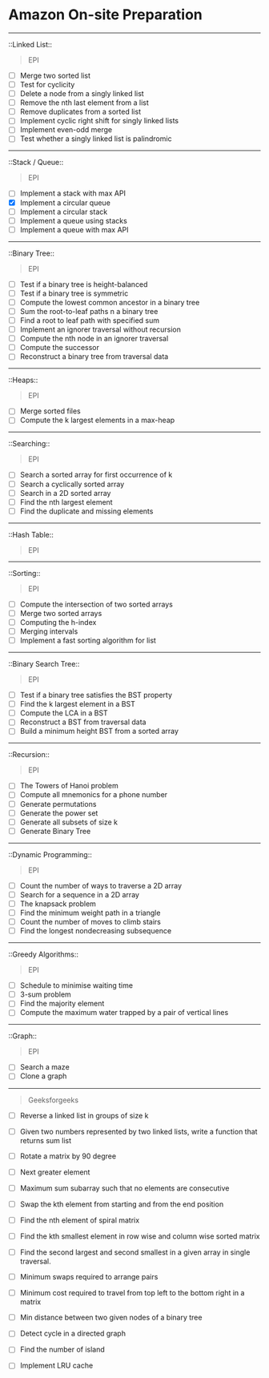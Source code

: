 # Amazon On-site Preparation

-----
::Linked List::

> EPI
- [ ] Merge two sorted list
- [ ] Test for cyclicity
- [ ] Delete a node from a singly linked list
- [ ] Remove the nth last element from a list
- [ ] Remove duplicates from a sorted list
- [ ] Implement cyclic right shift for singly linked lists
- [ ] Implement even-odd merge
- [ ] Test whether a singly linked list is palindromic

----
::Stack / Queue::

> EPI
- [ ] Implement a stack with max API
- [x] Implement a circular queue
- [ ] Implement a circular stack
- [ ] Implement a queue using stacks
- [ ] Implement a queue with max API

----
::Binary Tree::

> EPI
- [ ] Test if a binary tree is height-balanced
- [ ] Test if a binary tree is symmetric
- [ ] Compute the lowest common ancestor in a binary tree
- [ ] Sum the root-to-leaf paths n a binary tree
- [ ] Find a root to leaf path with specified sum
- [ ] Implement an ignorer traversal without recursion
- [ ] Compute the nth node in an ignorer traversal
- [ ] Compute the successor
- [ ] Reconstruct a binary tree from traversal data

---
::Heaps::

> EPI
- [ ] Merge sorted files
- [ ] Compute the k largest elements in a max-heap

---
::Searching::

> EPI
- [ ] Search a sorted array for first occurrence of k
- [ ] Search a cyclically sorted array
- [ ] Search in a 2D sorted array
- [ ] Find the nth largest element
- [ ] Find the duplicate and missing elements

---
::Hash Table::

> EPI

---
::Sorting::

> EPI
- [ ] Compute the intersection of two sorted arrays
- [ ] Merge two sorted arrays
- [ ] Computing the h-index
- [ ] Merging intervals
- [ ] Implement a fast sorting algorithm for list

---
::Binary Search Tree::

> EPI
- [ ] Test if a binary tree satisfies the BST property
- [ ] Find the k largest element in a BST
- [ ] Compute the LCA in a BST
- [ ] Reconstruct a BST from traversal data
- [ ] Build a minimum height BST from a sorted array

---
::Recursion::

> EPI
- [ ] The Towers of Hanoi  problem
- [ ] Compute all mnemonics for a phone number
- [ ] Generate permutations
- [ ] Generate the power set
- [ ] Generate all subsets of size k
- [ ] Generate Binary Tree

---
::Dynamic Programming::

> EPI
- [ ] Count the number of ways to traverse a 2D array
- [ ] Search for a sequence in a 2D array
- [ ] The knapsack problem
- [ ] Find the minimum weight path in a triangle
- [ ] Count the number of moves to climb stairs
- [ ] Find the longest nondecreasing subsequence

---
::Greedy Algorithms::

> EPI
- [ ] Schedule to minimise waiting time
- [ ] 3-sum problem
- [ ] Find the majority element
- [ ] Compute the maximum water trapped by a pair of vertical lines

---
::Graph::

> EPI
- [ ] Search a maze
- [ ] Clone a graph

---
> Geeksforgeeks

- [ ] Reverse a linked list in groups of size k
- [ ] Given two numbers represented by two linked lists, write a function that returns sum list
- [ ] Rotate a matrix by 90 degree
- [ ] Next greater element
- [ ] Maximum sum subarray such that no elements are consecutive
- [ ] Swap the kth element from starting and from the end position 
- [ ] Find the nth element of spiral matrix
- [ ] Find the kth smallest element in row wise and column wise sorted matrix
- [ ] Find the second largest and second smallest in a given array in single traversal.
- [ ] Minimum swaps required to arrange pairs
- [ ] Minimum cost required to travel from top left to the bottom right in a matrix
- [ ] Min distance between two given nodes of a binary tree
- [ ] Detect cycle in a directed graph
- [ ] Find the number of island
- [ ] Implement LRU cache




